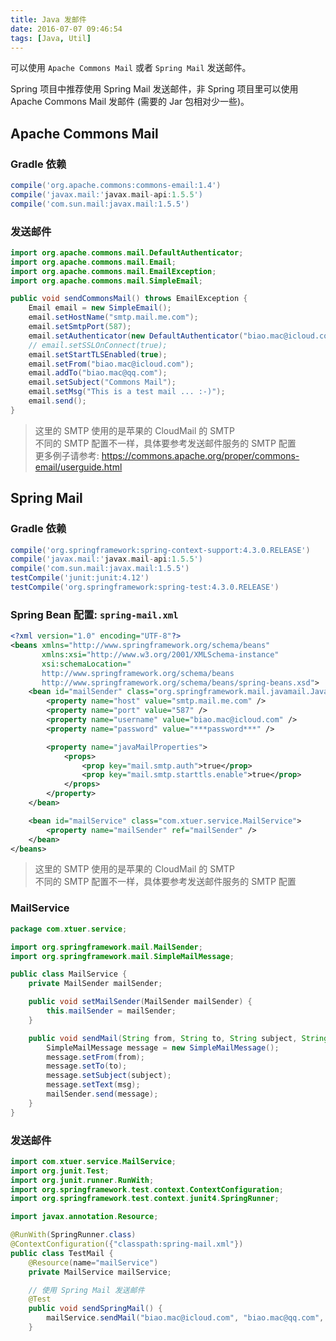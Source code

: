 ```yaml
---
title: Java 发邮件
date: 2016-07-07 09:46:54
tags: [Java, Util]
---
```


可以使用 `Apache Commons Mail` 或者 `Spring Mail` 发送邮件。

Spring 项目中推荐使用 Spring Mail 发送邮件，非 Spring 项目里可以使用 Apache Commons Mail 发邮件 (需要的 Jar 包相对少一些)。

<!--more-->

## Apache Commons Mail
### Gradle 依赖
```groovy
compile('org.apache.commons:commons-email:1.4')
compile('javax.mail:'javax.mail-api:1.5.5')
compile('com.sun.mail:javax.mail:1.5.5')
```

### 发送邮件
```java
import org.apache.commons.mail.DefaultAuthenticator;
import org.apache.commons.mail.Email;
import org.apache.commons.mail.EmailException;
import org.apache.commons.mail.SimpleEmail;
```

```java
public void sendCommonsMail() throws EmailException {
    Email email = new SimpleEmail();
    email.setHostName("smtp.mail.me.com");
    email.setSmtpPort(587);
    email.setAuthenticator(new DefaultAuthenticator("biao.mac@icloud.com", "***password***"));
    // email.setSSLOnConnect(true);
    email.setStartTLSEnabled(true);
    email.setFrom("biao.mac@icloud.com");
    email.addTo("biao.mac@qq.com");
    email.setSubject("Commons Mail");
    email.setMsg("This is a test mail ... :-)");
    email.send();
}
```

> 这里的 SMTP 使用的是苹果的 CloudMail 的 SMTP  
> 不同的 SMTP 配置不一样，具体要参考发送邮件服务的 SMTP 配置  
> 更多例子请参考: <https://commons.apache.org/proper/commons-email/userguide.html>


## Spring Mail
### Gradle 依赖
```groovy
compile('org.springframework:spring-context-support:4.3.0.RELEASE')
compile('javax.mail:'javax.mail-api:1.5.5')
compile('com.sun.mail:javax.mail:1.5.5')
testCompile('junit:junit:4.12')
testCompile('org.springframework:spring-test:4.3.0.RELEASE')
```

### Spring Bean 配置: `spring-mail.xml`

```xml
<?xml version="1.0" encoding="UTF-8"?>
<beans xmlns="http://www.springframework.org/schema/beans"
       xmlns:xsi="http://www.w3.org/2001/XMLSchema-instance"
       xsi:schemaLocation="
       http://www.springframework.org/schema/beans
       http://www.springframework.org/schema/beans/spring-beans.xsd">
    <bean id="mailSender" class="org.springframework.mail.javamail.JavaMailSenderImpl">
        <property name="host" value="smtp.mail.me.com" />
        <property name="port" value="587" />
        <property name="username" value="biao.mac@icloud.com" />
        <property name="password" value="***password***" />

        <property name="javaMailProperties">
            <props>
                <prop key="mail.smtp.auth">true</prop>
                <prop key="mail.smtp.starttls.enable">true</prop>
            </props>
        </property>
    </bean>

    <bean id="mailService" class="com.xtuer.service.MailService">
        <property name="mailSender" ref="mailSender" />
    </bean>
</beans>
```

> 这里的 SMTP 使用的是苹果的 CloudMail 的 SMTP  
> 不同的 SMTP 配置不一样，具体要参考发送邮件服务的 SMTP 配置

### MailService

```java
package com.xtuer.service;

import org.springframework.mail.MailSender;
import org.springframework.mail.SimpleMailMessage;

public class MailService {
    private MailSender mailSender;

    public void setMailSender(MailSender mailSender) {
        this.mailSender = mailSender;
    }

    public void sendMail(String from, String to, String subject, String msg) {
        SimpleMailMessage message = new SimpleMailMessage();
        message.setFrom(from);
        message.setTo(to);
        message.setSubject(subject);
        message.setText(msg);
        mailSender.send(message);
    }
}
```

### 发送邮件
```java
import com.xtuer.service.MailService;
import org.junit.Test;
import org.junit.runner.RunWith;
import org.springframework.test.context.ContextConfiguration;
import org.springframework.test.context.junit4.SpringRunner;

import javax.annotation.Resource;

@RunWith(SpringRunner.class)
@ContextConfiguration({"classpath:spring-mail.xml"})
public class TestMail {
    @Resource(name="mailService")
    private MailService mailService;

    // 使用 Spring Mail 发送邮件
    @Test
    public void sendSpringMail() {
        mailService.sendMail("biao.mac@icloud.com", "biao.mac@qq.com", "Spring Mail", "This is only for test!");
    }
```
